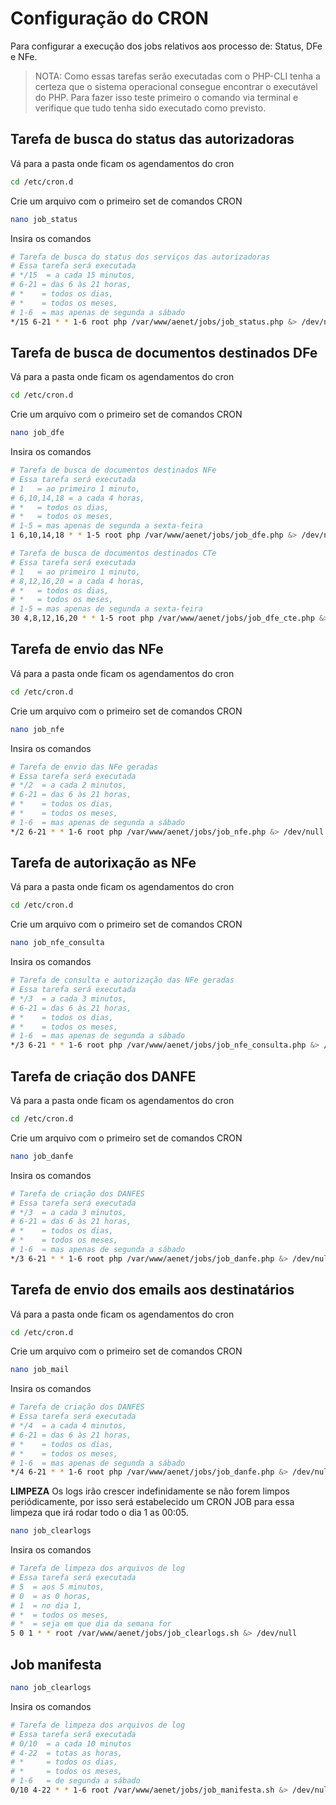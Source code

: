 # Configuração do CRON

Para configurar a execução dos jobs relativos aos processo de: Status, DFe e NFe.

> NOTA: Como essas tarefas serão executadas com o PHP-CLI tenha a certeza que o sistema operacional consegue encontrar o executável do PHP.
> Para fazer isso teste primeiro o comando via terminal e verifique que tudo tenha sido executado como previsto.

## Tarefa de busca do status das autorizadoras

Vá para a pasta onde ficam os agendamentos do cron

```bash
cd /etc/cron.d
```
Crie um arquivo com o primeiro set de comandos CRON

```bash
nano job_status
```

Insira os comandos

```bash
# Tarefa de busca do status dos serviços das autorizadoras
# Essa tarefa será executada
# */15  = a cada 15 minutos,
# 6-21 = das 6 às 21 horas,
# *    = todos os dias,
# *    = todos os meses,
# 1-6  = mas apenas de segunda a sábado
*/15 6-21 * * 1-6 root php /var/www/aenet/jobs/job_status.php &> /dev/null
```

## Tarefa de busca de documentos destinados DFe

Vá para a pasta onde ficam os agendamentos do cron

```bash
cd /etc/cron.d
```

Crie um arquivo com o primeiro set de comandos CRON

```bash
nano job_dfe
```

Insira os comandos

```bash
# Tarefa de busca de documentos destinados NFe
# Essa tarefa será executada
# 1   = ao primeiro 1 minuto,
# 6,10,14,18 = a cada 4 horas,
# *   = todos os dias,
# *   = todos os meses,
# 1-5 = mas apenas de segunda a sexta-feira
1 6,10,14,18 * * 1-5 root php /var/www/aenet/jobs/job_dfe.php &> /dev/null
```


```bash
# Tarefa de busca de documentos destinados CTe
# Essa tarefa será executada
# 1   = ao primeiro 1 minuto,
# 8,12,16,20 = a cada 4 horas,
# *   = todos os dias,
# *   = todos os meses,
# 1-5 = mas apenas de segunda a sexta-feira
30 4,8,12,16,20 * * 1-5 root php /var/www/aenet/jobs/job_dfe_cte.php &> /dev/null
```

## Tarefa de envio das NFe

Vá para a pasta onde ficam os agendamentos do cron

```bash
cd /etc/cron.d
```

Crie um arquivo com o primeiro set de comandos CRON

```bash
nano job_nfe
```
Insira os comandos

```bash
# Tarefa de envio das NFe geradas
# Essa tarefa será executada 
# */2  = a cada 2 minutos,
# 6-21 = das 6 às 21 horas,
# *    = todos os dias,
# *    = todos os meses,
# 1-6  = mas apenas de segunda a sábado 
*/2 6-21 * * 1-6 root php /var/www/aenet/jobs/job_nfe.php &> /dev/null
```

## Tarefa de autorixação as NFe

Vá para a pasta onde ficam os agendamentos do cron

```bash
cd /etc/cron.d
```

Crie um arquivo com o primeiro set de comandos CRON

```bash
nano job_nfe_consulta
```
Insira os comandos

```bash
# Tarefa de consulta e autorização das NFe geradas
# Essa tarefa será executada 
# */3  = a cada 3 minutos,
# 6-21 = das 6 às 21 horas,
# *    = todos os dias,
# *    = todos os meses,
# 1-6  = mas apenas de segunda a sábado 
*/3 6-21 * * 1-6 root php /var/www/aenet/jobs/job_nfe_consulta.php &> /dev/null
```



## Tarefa de criação dos DANFE 

Vá para a pasta onde ficam os agendamentos do cron

```bash
cd /etc/cron.d
```

Crie um arquivo com o primeiro set de comandos CRON

```bash
nano job_danfe
```
Insira os comandos

```bash
# Tarefa de criação dos DANFES
# Essa tarefa será executada 
# */3  = a cada 3 minutos,
# 6-21 = das 6 às 21 horas,
# *    = todos os dias,
# *    = todos os meses,
# 1-6  = mas apenas de segunda a sábado 
*/3 6-21 * * 1-6 root php /var/www/aenet/jobs/job_danfe.php &> /dev/null
```

## Tarefa de envio dos emails aos destinatários

Vá para a pasta onde ficam os agendamentos do cron

```bash
cd /etc/cron.d
```

Crie um arquivo com o primeiro set de comandos CRON

```bash
nano job_mail
```
Insira os comandos

```bash
# Tarefa de criação dos DANFES
# Essa tarefa será executada 
# */4  = a cada 4 minutos,
# 6-21 = das 6 às 21 horas,
# *    = todos os dias,
# *    = todos os meses,
# 1-6  = mas apenas de segunda a sábado 
*/4 6-21 * * 1-6 root php /var/www/aenet/jobs/job_danfe.php &> /dev/null
```


**LIMPEZA**
Os logs irão crescer indefinidamente se não forem limpos periódicamente, por isso será estabelecido um CRON JOB para essa limpeza que irá rodar todo o dia 1 as 00:05.

```bash
nano job_clearlogs
```

Insira os comandos

```bash
# Tarefa de limpeza dos arquivos de log
# Essa tarefa será executada
# 5  = aos 5 minutos,
# 0  = as 0 horas,
# 1  = no dia 1,
# *  = todos os meses,
# *  = seja em que dia da semana for
5 0 1 * * root /var/www/aenet/jobs/job_clearlogs.sh &> /dev/null
```

## Job manifesta

```bash
nano job_clearlogs
```

Insira os comandos

```bash
# Tarefa de limpeza dos arquivos de log
# Essa tarefa será executada
# 0/10  = a cada 10 minutos
# 4-22  = totas as horas,
# *     = todos os dias,
# *     = todos os meses,
# 1-6   = de segunda a sábado
0/10 4-22 * * 1-6 root /var/www/aenet/jobs/job_manifesta.sh &> /dev/null
```
